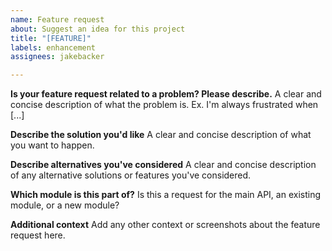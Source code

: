 ```yaml
---
name: Feature request
about: Suggest an idea for this project
title: "[FEATURE]"
labels: enhancement
assignees: jakebacker

---
```


**Is your feature request related to a problem? Please describe.**
A clear and concise description of what the problem is. Ex. I'm always frustrated when [...]

**Describe the solution you'd like**
A clear and concise description of what you want to happen.

**Describe alternatives you've considered**
A clear and concise description of any alternative solutions or features you've considered.

**Which module is this part of?**
Is this a request for the main API, an existing module, or a new module?

**Additional context**
Add any other context or screenshots about the feature request here.
